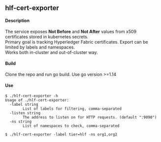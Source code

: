 ## hlf-cert-exporter

#### Description
The service exposes **Not Before** and **Not After** values from x509 certificates stored in kubernetes secrets.  
Primary goal is tracking Hyperledger Fabric certificates. Export can be limited by labels and namespaces.  
Works both in-cluster and out-of-cluster way.

#### Build
Clone the repo and run go build. Use go version >=1.14

#### Use
```
$ ./hlf-cert-exporter -h
Usage of ./hlf-cert-exporter:
  -label string
        List of labels for filtering, comma-separated
  -listen string
        The address to listen on for HTTP requests. (default ":9090")
  -ns string
        List of namespaces to check, comma-separated

$ ./hlf-cert-exporter -label tier=hlf -ns org1,org2
```
